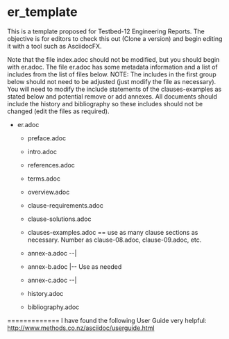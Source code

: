# er_template
This is a template proposed for Testbed-12 Engineering Reports.  The objective is for editors to check this out (Clone a version) and begin editing it with a tool such as AsciidocFX.

Note that the file index.adoc should not be modified, but you should begin with er.adoc. The file er.adoc has some metadata information and a list of includes from the list of files below. NOTE:  The includes in the first group below should not need to be adjusted (just modify the file as necessary).  You will need to modify the include statements of the clauses-examples as stated below and potential remove or add annexes. All documents should include the history and bibliography so these includes should not be changed (edit the files as required).

* er.adoc
  * preface.adoc
  * intro.adoc
  * references.adoc
  * terms.adoc
  * overview.adoc
  * clause-requirements.adoc
  * clause-solutions.adoc

  * clauses-examples.adoc  == use as many clause sections as necessary.  Number as clause-08.adoc, clause-09.adoc, etc.
 
  * annex-a.adoc  --|
  * annex-b.adoc    |-- Use as needed
  * annex-c.adoc  --|
 
  * history.adoc
  * bibliography.adoc

=============
I have found the following User Guide very helpful:  http://www.methods.co.nz/asciidoc/userguide.html
